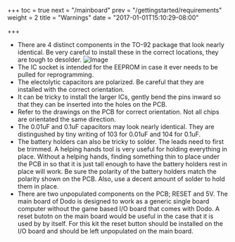 +++
toc = true
next = "/mainboard"
prev = "/gettingstarted/requirements"
weight = 2
title = "Warnings"
date = "2017-01-01T15:10:29-08:00"

+++

- There are 4 distinct components in the TO-92 package that look nearly identical. Be very careful to install these in the correct locations, they are tough to desolder. ![Image](/2N3906.jpg?height=100px)
- The IC socket is intended for the EEPROM in case it ever needs to be pulled for reprogramming.
- The electolytic capacitors are polarized. Be careful that they are installed with the correct orientation.
- It can be tricky to install the larger ICs, gently bend the pins inward so that they can be inserted into the holes on the PCB. 
- Refer to the drawings on the PCB for correct orientation. Not all chips are orientated the same direction.
- The 0.01uF and 0.1uF capacitors may look nearly identical. They are distingushed by tiny writing of 103 for 0.01uF and 104 for 0.1uF.
- The battery holders can also be tricky to solder. The leads need to first be trimmed. A helping hands tool is very useful for holding everything in place. Without a helping hands, finding something thin to place under the PCB in so that it is just tall enough to have the battery holders rest in place will work. Be sure the polarity of the battery holders match the polarity shown on the PCB. Also, use a decent amount of solder to hold them in place.
- There are two unpopulated components on the PCB; RESET and 5V. The main board of Dodo is designed to work as a generic single board computer without the game based I/O board that comes with Dodo. A reset butotn on the main board would be useful in the case that it is used by by itself. For this kit the reset button should be installed on the I/O board and should be left unpopulated on the main board.
